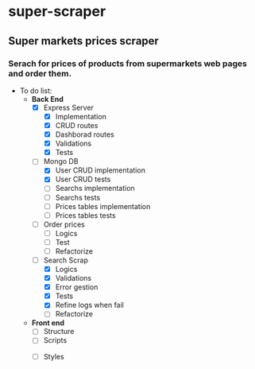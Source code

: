 # super-scraper
## Super markets prices scraper

### Serach for prices of products from supermarkets web pages and order them.

- To do list:
    - **Back End** 
        - [x] Express Server
            - [x] Implementation
            * [x] CRUD routes
            * [x] Dashborad routes
            * [x] Validations
            + [x] Tests
        * [ ] Mongo DB
            - [x] User CRUD implementation
            * [x] User CRUD tests
            * [ ] Searchs implementation
            * [ ] Searchs tests
            * [ ] Prices tables implementation
            + [ ] Prices tables tests
        * [ ] Order prices
            - [ ] Logics
            * [ ] Test
            + [ ] Refactorize
        + [ ] Search Scrap
            - [x] Logics
            * [x] Validations
            * [x] Error gestion
            * [x] Tests
            * [x] Refine logs when fail 
            + [ ] Refactorize 
    + **Front end**
        - [ ] Structure
        * [ ] Scripts
        + [ ] Styles
 